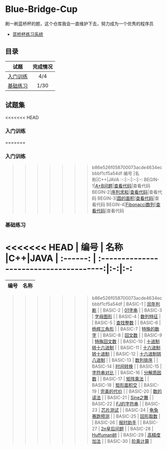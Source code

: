 # Blue-Bridge-Cup
刷一刷蓝桥杯的题，这个仓库我会一直维护下去，努力成为一个优秀的程序员
 * [蓝桥杯练习系统](http://lx.lanqiao.cn)

## 目录

试题 |完成情况
:-:|:-:
<a href="#1">入门训练</a>|4/4
<a href="#2">基础练习</a>|1/30

## 试题集
<<<<<<< HEAD
### <a name="1">入门训练</a>
=======
### <a name="1">入门训练</a>  
>>>>>>> b86e526f058700073acde4634ecbbbf1cf5a54df
编号 |名称|C++|JAVA
:-:|:-:|:-:|:-:
BEGIN-1|[A+B问题](http://lx.lanqiao.cn/problem.page?gpid=T1)|[查看代码](https://github.com/PretendHanjun/Blue-Bridge-Cup/blob/master/%E5%85%A5%E9%97%A8%E8%AE%AD%E7%BB%83/C%2B%2B/A%2BB%E9%97%AE%E9%A2%98.cpp)|查看代码
BEGIN-2|[序列求和](http://lx.lanqiao.cn/problem.page?gpid=T2)|[查看代码](https://github.com/PretendHanjun/Blue-Bridge-Cup/blob/master/%E5%85%A5%E9%97%A8%E8%AE%AD%E7%BB%83/C%2B%2B/%E5%BA%8F%E5%88%97%E6%B1%82%E5%92%8C.cpp)|查看代码
BEGIN-3|[圆的面积](http://lx.lanqiao.cn/problem.page?gpid=T3)|[查看代码](https://github.com/PretendHanjun/Blue-Bridge-Cup/blob/master/%E5%85%A5%E9%97%A8%E8%AE%AD%E7%BB%83/C%2B%2B/%E5%9C%86%E7%9A%84%E9%9D%A2%E7%A7%AF.cpp)|查看代码
BEGIN-4|[Fibonacci数列](http://lx.lanqiao.cn/problem.page?gpid=T4)|[查看代码](https://github.com/PretendHanjun/Blue-Bridge-Cup/blob/master/%E5%85%A5%E9%97%A8%E8%AE%AD%E7%BB%83/C%2B%2B/Fibonacci%E6%95%B0%E5%88%97.cpp)|查看代码

### <a name="2">基础练习</a>
<<<<<<< HEAD
|    编号   |                    名称                  |C++|JAVA
| :------: | :--------------------------------------:|:-:|:-:
=======
|    编号   |                    名称                  |
| :------: | :--------------------------------------: |
>>>>>>> b86e526f058700073acde4634ecbbbf1cf5a54df
| BASIC-1  | [闰年判断](http://lx.lanqiao.cn/problem.page?gpid=T5) |
| BASIC-2  | [01字串](http://lx.lanqiao.cn/problem.page?gpid=T6) |
| BASIC-3  | [字母图形](http://lx.lanqiao.cn/problem.page?gpid=T7) |
| BASIC-4  | [数列特征](http://lx.lanqiao.cn/problem.page?gpid=T8) |
| BASIC-5  | [查找整数](http://lx.lanqiao.cn/problem.page?gpid=T9) |
| BASIC-6  | [杨辉三角形](http://lx.lanqiao.cn/problem.page?gpid=T10) |
| BASIC-7  | [特殊的数字](http://lx.lanqiao.cn/problem.page?gpid=T46) |
| BASIC-8  | [回文数](http://lx.lanqiao.cn/problem.page?gpid=T47) |
| BASIC-9  | [特殊回文数](http://lx.lanqiao.cn/problem.page?gpid=T48) |
| BASIC-10 | [十进制转十六进制](http://lx.lanqiao.cn/problem.page?gpid=T49) |
| BASIC-11 | [十六进制转十进制](http://lx.lanqiao.cn/problem.page?gpid=T50) |
| BASIC-12 | [十六进制转八进制](http://lx.lanqiao.cn/problem.page?gpid=T51) |
| BASIC-13 | [数列排序](http://lx.lanqiao.cn/problem.page?gpid=T52) |
| BASIC-14 | [时间转换](http://lx.lanqiao.cn/problem.page?gpid=T54) |
| BASIC-15 | [字符串对比](http://lx.lanqiao.cn/problem.page?gpid=T56) |
| BASIC-16 | [分解质因数](http://lx.lanqiao.cn/problem.page?gpid=T57) |
| BASIC-17 | [矩阵乘法](http://lx.lanqiao.cn/problem.page?gpid=T58) |
| BASIC-18 | [矩形面积交](http://lx.lanqiao.cn/problem.page?gpid=T59) |
| BASIC-19 | [完美的代价](http://lx.lanqiao.cn/problem.page?gpid=T60) |
| BASIC-20 | [数的读法](http://lx.lanqiao.cn/problem.page?gpid=T61) | 
| BASIC-21 | [Sine之舞](http://lx.lanqiao.cn/problem.page?gpid=T62) |
| BASIC-22 | [FJ的字符串](http://lx.lanqiao.cn/problem.page?gpid=T63) |
| BASIC-23 | [芯片测试](http://lx.lanqiao.cn/problem.page?gpid=T64) |
| BASIC-24 | [龟兔赛跑预测](http://lx.lanqiao.cn/problem.page?gpid=T65) |
| BASIC-25 | [回形取数](http://lx.lanqiao.cn/problem.page?gpid=T66) |
| BASIC-26 | [报时助手](http://lx.lanqiao.cn/problem.page?gpid=T67) | 
| BASIC-27 | [2n皇后问题](http://lx.lanqiao.cn/problem.page?gpid=T68) |
| BASIC-28 | [Huffuman树](http://lx.lanqiao.cn/problem.page?gpid=T69) |
| BASIC-29 | [高精度加法](http://lx.lanqiao.cn/problem.page?gpid=T70) |
| BASIC-30 | [阶乘计算](http://lx.lanqiao.cn/problem.page?gpid=T71) |
